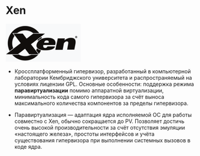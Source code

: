 #  Xen
![Xen](lec4_58_ris_1.png)
* Кроссплатформенный гипервизор, разработанный в компьютерной лаборатории Кембриджского университета и распространяемый на условиях лицензии GPL. Основные особенности: поддержка режима **паравиртуализации** помимо аппаратной виртуализации, минимальность кода самого гипервизора за счёт выноса максимального количества компонентов за пределы гипервизора.

* Паравиртуализация — адаптация ядра исполняемой ОС для работы совместно с Xen, обычно сокращается до PV. Позволяет достичь очень высокой производительности за счёт отсутствия эмуляции «настоящего железа», простоты интерфейсов и учёта существования гипервизора при выполнении системных вызовов в коде ядра.
